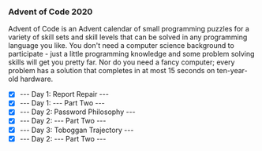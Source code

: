 ### Advent of Code 2020
Advent of Code is an Advent calendar of small programming puzzles for a variety of skill sets and skill levels that can be solved in any programming language you like.
You don't need a computer science background to participate - just a little programming knowledge and some problem solving skills will get you pretty far. Nor do you need a fancy computer; every problem has a solution that completes in at most 15 seconds on ten-year-old hardware.
- [x]  --- Day 1: Report Repair ---
- [x]  --- Day 1: --- Part Two ---
- [x]  --- Day 2: Password Philosophy ---
- [x]  --- Day 2: --- Part Two ---
- [x]  --- Day 3: Toboggan Trajectory ---
- [x]  --- Day 2: --- Part Two ---